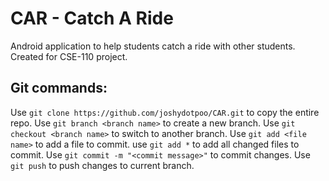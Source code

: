 # CAR - Catch A Ride
Android application to help students catch a ride with other students. 
Created for CSE-110 project.

## Git commands: 
Use `git clone https://github.com/joshydotpoo/CAR.git` to copy the entire repo.
Use `git branch <branch name>` to create a new branch.
Use `git checkout <branch name>` to switch to another branch.
Use `git add <file name>` to add a file to commit.
use `git add *` to add all changed files to commit.
Use `git commit -m "<commit message>"` to commit changes.
Use `git push` to push changes to current branch.
